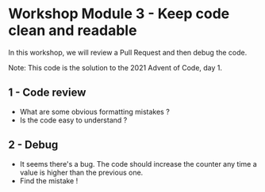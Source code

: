 # Workshop Module 3 - Keep code clean and readable

In this workshop, we will review a Pull Request and then debug the code.

Note: This code is the solution to the 2021 Advent of Code, day 1.

## 1 - Code review

- What are some obvious formatting mistakes ?
- Is the code easy to understand ? 

## 2 - Debug

- It seems there's a bug. The code should increase the counter any time a value is higher than the previous one.
- Find the mistake ! 

